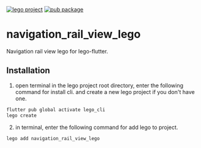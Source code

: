 [![lego project](https://img.shields.io/badge/powered%20by-lego-blue?logo=github)](https://github.com/melodysdreamj/lego)
[![pub package](https://img.shields.io/pub/v/navigation_rail_view_lego.svg)](https://pub.dartlang.org/packages/navigation_rail_view_lego)

# navigation_rail_view_lego
Navigation rail view lego for lego-flutter.

##  Installation
1. open terminal in the lego project root directory, enter the following command for install cli.
   and create a new lego project if you don't have one.
```bash
flutter pub global activate lego_cli
lego create
```
2. in terminal, enter the following command for add lego to project.
```bash
lego add navigation_rail_view_lego
```
